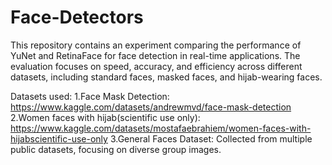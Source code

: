# Face-Detectors
This repository contains an experiment comparing the performance of YuNet and RetinaFace for face detection in real-time applications. The evaluation focuses on speed, accuracy, and efficiency across different datasets, including standard faces, masked faces, and hijab-wearing faces.

Datasets used: 
1.Face Mask Detection: https://www.kaggle.com/datasets/andrewmvd/face-mask-detection
2.Women faces with hijab(scientific use only): https://www.kaggle.com/datasets/mostafaebrahiem/women-faces-with-hijabscientific-use-only
3.General Faces Dataset: Collected from multiple public datasets, focusing on diverse group images.
